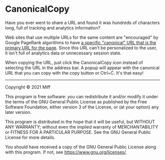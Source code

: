 # CanonicalCopy

Have you ever went to share a URL and found it was hundreds of characters long,
full of tracking and analytics information?

Web sites that use multiple URLs for the same content are "encouraged" by Google
PageRank algorithms to have [a specific "canonical" URL that is the primary URL
for the page](https://www.semrush.com/blog/canonical-url-guide/). Since this
URL can't be personalized to the user, it isn't full of analytics data or
unnecessary session state.

When copying the URL, just click the CanonicalCopy icon instead of selecting
the URL in the address bar. A popup will appear with the canonical URL that you
can copy with the copy button or Ctrl+C. It's that easy!

---

Copyright © 2021 Miff

This program is free software: you can redistribute it and/or modify
it under the terms of the GNU General Public License as published by
the Free Software Foundation, either version 3 of the License, or
(at your option) any later version.

This program is distributed in the hope that it will be useful,
but WITHOUT ANY WARRANTY; without even the implied warranty of
MERCHANTABILITY or FITNESS FOR A PARTICULAR PURPOSE.  See the
GNU General Public License for more details.

You should have received a copy of the GNU General Public License
along with this program.  If not, see https://www.gnu.org/licenses/.

